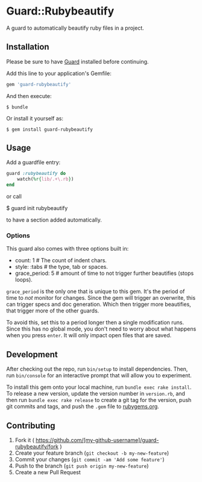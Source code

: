 # Guard::Rubybeautify

A guard to automatically beautify ruby files in a project.

## Installation

Please be sure to have [Guard](https://github.com/guard/guard) installed before continuing.

Add this line to your application's Gemfile:

```ruby
gem 'guard-rubybeautify'
```

And then execute:

    $ bundle

Or install it yourself as:

    $ gem install guard-rubybeautify

## Usage

Add a guardfile entry:

```ruby
guard :rubybeautify do
	watch(%r{lib/.+\.rb})
end
```

or call

  $ guard init rubybeautify

to have a section added automatically.

### Options

This guard also comes with three options built in:
* count: 1  # The count of indent chars.
* style: :tabs # the type, tab or spaces.
* grace_period: 5  # amount of time to not trigger further beautifies (stops loops).

`grace_period` is the only one that is unique to this gem.  It's the period of time to *not* monitor for changes.  Since the gem will trigger an overwrite, this can trigger specs and doc generation.  Which then trigger more beautifies, that trigger more of the other guards.

To avoid this, set this to a period longer then a single modification runs.  Since this has no global mode, you don't need to worry about what happens when you press `enter`.  It will only impact open files that are saved.

## Development

After checking out the repo, run `bin/setup` to install dependencies. Then, run `bin/console` for an interactive prompt that will allow you to experiment.

To install this gem onto your local machine, run `bundle exec rake install`. To release a new version, update the version number in `version.rb`, and then run `bundle exec rake release` to create a git tag for the version, push git commits and tags, and push the `.gem` file to [rubygems.org](https://rubygems.org).

## Contributing

1. Fork it ( https://github.com/[my-github-username]/guard-rubybeautify/fork )
2. Create your feature branch (`git checkout -b my-new-feature`)
3. Commit your changes (`git commit -am 'Add some feature'`)
4. Push to the branch (`git push origin my-new-feature`)
5. Create a new Pull Request
